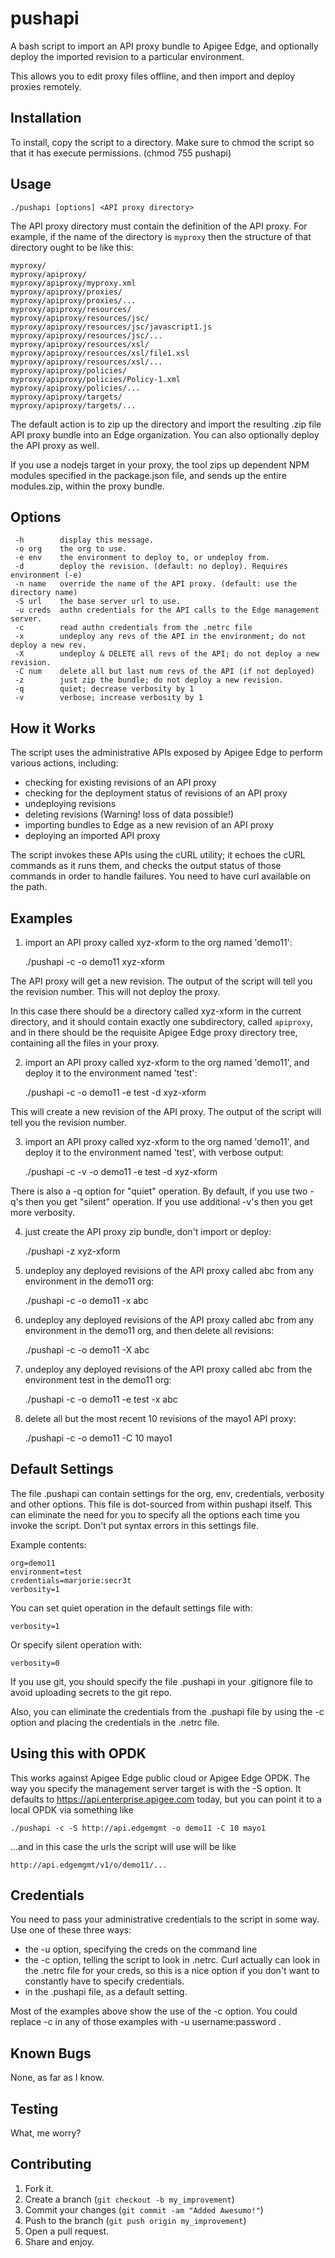 pushapi
=======

A bash script to import an API proxy bundle to Apigee Edge, and
optionally deploy the imported revision to a particular environment.

This allows you to edit proxy files offline, and then import and deploy
proxies remotely.

Installation
-----------

To install, copy the script to a directory. Make sure to chmod the script so that it has execute permissions. (chmod 755 pushapi)


Usage
-----

    ./pushapi [options] <API proxy directory>

The API proxy directory must contain the definition of the API proxy. For
example, if the name of the directory is `myproxy` then the structure of
that directory ought to be like this:

    myproxy/
    myproxy/apiproxy/
    myproxy/apiproxy/myproxy.xml
    myproxy/apiproxy/proxies/
    myproxy/apiproxy/proxies/...
    myproxy/apiproxy/resources/
    myproxy/apiproxy/resources/jsc/
    myproxy/apiproxy/resources/jsc/javascript1.js
    myproxy/apiproxy/resources/jsc/...
    myproxy/apiproxy/resources/xsl/
    myproxy/apiproxy/resources/xsl/file1.xsl
    myproxy/apiproxy/resources/xsl/...
    myproxy/apiproxy/policies/
    myproxy/apiproxy/policies/Policy-1.xml
    myproxy/apiproxy/policies/...
    myproxy/apiproxy/targets/
    myproxy/apiproxy/targets/...


The default action is to zip up the directory and import the resulting .zip file API proxy bundle into an Edge organization.  You can also optionally deploy the API proxy as well.

If you use a nodejs target in your proxy, the tool zips up dependent NPM modules specified in the package.json file, and sends up the entire modules.zip, within the proxy bundle.


Options
-------

     -h        display this message.
     -o org    the org to use.
     -e env    the environment to deploy to, or undeploy from.
     -d        deploy the revision. (default: no deploy). Requires environment (-e)
     -n name   override the name of the API proxy. (default: use the directory name)
     -S url    the base server url to use.
     -u creds  authn credentials for the API calls to the Edge management server.
     -c        read authn credentials from the .netrc file
     -x        undeploy any revs of the API in the environment; do not deploy a new rev.
     -X        undeploy & DELETE all revs of the API; do not deploy a new revision.
     -C num    delete all but last num revs of the API (if not deployed)
     -z        just zip the bundle; do not deploy a new revision.
     -q        quiet; decrease verbosity by 1
     -v        verbose; increase verbosity by 1



How it Works
------------

The script uses the administrative APIs exposed by Apigee Edge to perform various actions, including:

 - checking for existing revisions of an API proxy
 - checking for the deployment status of revisions of an API proxy
 - undeploying revisions
 - deleting revisions (Warning! loss of data possible!)
 - importing bundles to Edge as a new revision of an API proxy
 - deploying an imported API proxy

The script invokes these APIs using the cURL utility; it echoes the cURL commands as it runs
them, and checks the output status of those commands in order to handle
failures. You need to have curl available on the path.



Examples
--------

1. import an API proxy called xyz-xform to the org named 'demo11':

    ./pushapi -c -o demo11 xyz-xform

  The API proxy will get a new revision. The output of the script will
  tell you the revision number. This will not deploy the proxy.

  In this case there should be a directory called xyz-xform in the
  current directory, and it should contain exactly one
  subdirectory, called `apiproxy`, and in there should be the requisite
  Apigee Edge proxy directory tree, containing all the files in your proxy.

2. import an API proxy called xyz-xform to the org named 'demo11', and deploy it to the environment named 'test':

    ./pushapi -c -o demo11 -e test -d xyz-xform

  This will create a new revision of the API proxy.  The output of the script will tell you the revision number.


3. import an API proxy called xyz-xform to the org named 'demo11', and deploy it to the environment named 'test', with verbose output:

    ./pushapi -c -v -o demo11 -e test -d xyz-xform

  There is also a -q option for "quiet" operation.  By default, if you
  use two -q's then you get "silent" operation. If you use additional
  -v's then you get more verbosity.

4. just create the API proxy zip bundle, don't import or deploy:

    ./pushapi -z xyz-xform

5. undeploy any deployed revisions of the API proxy called abc from any environment in the demo11 org:

    ./pushapi -c -o demo11 -x abc

6. undeploy any deployed revisions of the API proxy called abc from any environment in the demo11 org, and then delete all revisions:

    ./pushapi -c -o demo11 -X abc

7. undeploy any deployed revisions of the API proxy called abc from the environment test in the demo11 org:

    ./pushapi -c -o demo11 -e test -x abc

8. delete all but the most recent 10 revisions of the mayo1 API proxy:

    ./pushapi -c -o demo11 -C 10 mayo1



Default Settings
----------------

The file .pushapi can contain settings for the org, env,
credentials, verbosity and other options. This file is dot-sourced from
within pushapi itself. This can eliminate the need for you to
specify all the options each time you invoke the script. Don't
put syntax errors in this settings file.

Example contents:

    org=demo11
    environment=test
    credentials=marjorie:secr3t
    verbosity=1

You can set quiet operation in the default settings file with:

    verbosity=1

Or specify silent operation with:

    verbosity=0

If you use git, you should specify the file .pushapi in your .gitignore file to
avoid uploading secrets to the git repo.

Also, you can eliminate the credentials from the .pushapi file by using
the -c option and placing the credentials in the .netrc file.


Using this with OPDK
------------------------

This works against Apigee Edge public cloud or Apigee Edge OPDK.  The way you specify the management server target is with the -S option.  It defaults to https://api.enterprise.apigee.com today, but you can point it to a local OPDK via something like

    ./pushapi -c -S http://api.edgemgmt -o demo11 -C 10 mayo1

...and in this case the urls the script will use will be like

    http://api.edgemgmt/v1/o/demo11/...


Credentials
------------------------

You need to pass your administrative credentials to the script in some way. Use one of these three ways:

  - the -u option, specifying the creds on the command line
  - the -c option, telling the script to look in .netrc.  Curl actually can
    look in the .netrc file for your creds, so this is a nice option if
    you don't want to constantly have to specify credentials.
  - in the .pushapi file, as a default setting.

Most of the examples above show the use of the -c option.  You could replace -c in any of those examples with -u username:password .



Known Bugs
----------

None, as far as I know.


Testing
-------

What, me worry?


Contributing
------------

1. Fork it.
2. Create a branch (`git checkout -b my_improvement`)
3. Commit your changes (`git commit -am "Added Awesumo!"`)
4. Push to the branch (`git push origin my_improvement`)
5. Open a pull request.
6. Share and enjoy.
